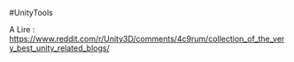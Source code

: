 #UnityTools

A Lire : https://www.reddit.com/r/Unity3D/comments/4c9rum/collection_of_the_very_best_unity_related_blogs/